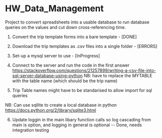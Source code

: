 # HW_Data_Management
Project to convert spreadsheets into a usable database to run database queries on the values and cut down cross-referencing time.

1. Convert the trip template forms into a bare template - [DONE]
2. Download the trip templates as .csv files into a single folder - [ERRORS]
3. Set-up a mysql server to use - [InProgress]
4. Connect to the server and run the code in the first answer
https://stackoverflow.com/questions/21257899/writing-a-csv-file-into-sql-server-database-using-python
NB: have to replace the MYTABLE with the table name (which should be the trip name)

5. Trip Table names might have to be standarised to allow import for sql queries

NB: Can use sqllite to create a local database in python
https://docs.python.org/2/library/sqlite3.html

6. Update loggin in the main libary function calls so log cascading from main is option, and logging in general is optional
    -- Done, needs integration testing
